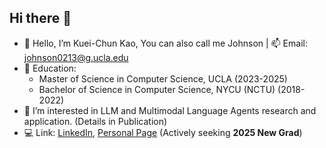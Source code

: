 ## Hi there 👋

- 🔭 Hello, I’m Kuei-Chun Kao, You can also call me Johnson | 📫 Email: johnson0213@g.ucla.edu
- 🌱 Education:
  - Master of Science in Computer Science, UCLA (2023-2025)
  - Bachelor of Science in Computer Science, NYCU (NCTU) (2018-2022)
- 💬 I’m interested in LLM and Multimodal Language Agents research and application. (Details in Publication)
- 💻 Link: [LinkedIn]([https://www.linkedin.com/in/kuei-chun-kao]), [Personal Page]([https://johnsonkao0213.github.io/]) (Actively seeking **2025 New Grad**)
